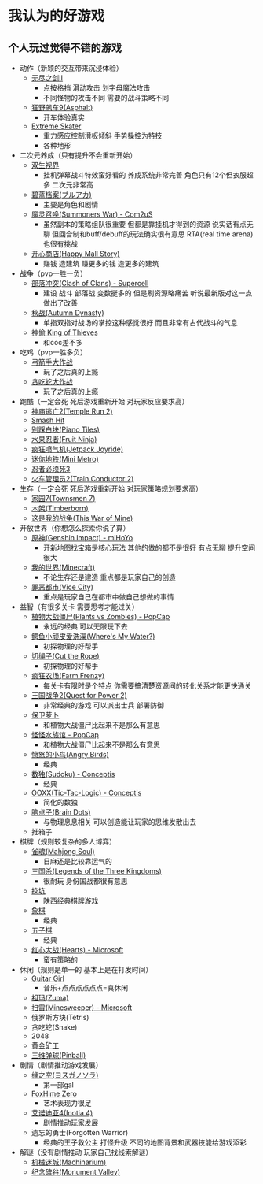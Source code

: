 # 我认为的好游戏

## 个人玩过觉得不错的游戏

- 动作（新颖的交互带来沉浸体验）
    - [无尽之剑II](https://en.wikipedia.org/wiki/Infinity_Blade_II)
        - 点按格挡 滑动攻击 划字母魔法攻击
        - 不同怪物的攻击不同 需要的战斗策略不同
    - [狂野飙车9(Asphalt)](https://en.wikipedia.org/wiki/Asphalt_9:_Legends)
        - 开车体验真实
    - [Extreme Skater](https://www.youtube.com/watch?v=VwaDOGmCJpE)
        - 重力感应控制滑板倾斜 手势操控为特技
        - 各种地形
- 二次元养成（只有提升不会重新开始）
    - [双生视界](https://baike.baidu.com/item/双生视界/23356376)
        - 挂机弹幕战斗特效蛮好看的 养成系统非常完善 角色只有12个但衣服超多 二次元非常高
    - [碧蓝档案(ブルアカ)](https://en.wikipedia.org/wiki/Blue_Archive)
        - 主要是角色和剧情
    - [魔灵召唤(Summoners War) - Com2uS](https://en.wikipedia.org/wiki/Summoners_War:_Sky_Arena)
        - 虽然副本的策略组队很重要 但都是靠挂机才得到的资源 说实话有点无聊 但回合制和buff/debuff的玩法确实很有意思 RTA(real time arena)也很有挑战
    - [开心商店(Happy Mall Story)](https://play.google.com/store/apps/details?id=com.happylabs.happymall&hl=en&gl=US)
        - 赚钱 造建筑 赚更多的钱 造更多的建筑
- 战争（pvp一胜一负）
    - [部落冲突(Clash of Clans) - Supercell](https://en.wikipedia.org/wiki/Clash_of_Clans)
        - 建设 战斗 部落战 变数挺多的 但是刷资源略痛苦 听说最新版对这一点做出了改善
    - [秋战(Autumn Dynasty)](https://en.wikipedia.org/wiki/Autumn_Dynasty)
        - 单指双指对战场的掌控这种感觉很好 而且非常有古代战斗的气息
    - [神偷 King of Thieves](https://baike.baidu.com/item/神偷/17198056)
        - 和coc差不多
- 吃鸡（pvp一胜多负）
    - [弓箭手大作战](https://baike.baidu.com/item/弓箭手大作战/20358920)
        - 玩了之后真的上瘾
    - [贪吃蛇大作战](https://baike.baidu.com/item/贪吃蛇大作战/17237264)
        - 玩了之后真的上瘾
- 跑酷（一定会死 死后游戏重新开始 对玩家反应要求高）
    - [神庙逃亡2(Temple Run 2)](https://en.wikipedia.org/wiki/Temple_Run_2)
    - [Smash Hit](https://en.wikipedia.org/wiki/Smash_Hit)
    - [别踩白块(Piano Tiles)](https://en.wikipedia.org/wiki/Piano_Tiles)
    - [水果忍者(Fruit Ninja)](https://en.wikipedia.org/wiki/Fruit_Ninja)
    - [疯狂喷气机(Jetpack Joyride)](https://en.wikipedia.org/wiki/Jetpack_Joyride)
    - [迷你地铁(Mini Metro)](https://en.wikipedia.org/wiki/Mini_Metro_(video_game))
    - [忍者必须死3](https://baike.baidu.com/item/忍者必须死3/22375124)
    - [火车管理员2(Train Conductor 2)](https://apps.apple.com/us/app/train-conductor-2-usa/id378772227)
- 生存（一定会死 死后游戏重新开始 对玩家策略规划要求高）
    - [家园7(Townsmen 7)](https://handy-games.com/en/games/townsmen/)
    - [木架(Timberborn)](https://store.steampowered.com/app/1062090/Timberborn/)
    - [这是我的战争(This War of Mine)](https://en.wikipedia.org/wiki/This_War_of_Mine)
- 开放世界（你想怎么探索你说了算）
    - [原神(Genshin Impact) - miHoYo](https://en.wikipedia.org/wiki/Genshin_Impact)
        - 开新地图找宝箱是核心玩法 其他的做的都不是很好 有点无聊 提升空间很大
    - [我的世界(Minecraft)](https://en.wikipedia.org/wiki/Minecraft)
        - 不论生存还是建造 重点都是玩家自己的创造
    - [罪恶都市(Vice City)](https://en.wikipedia.org/wiki/Grand_Theft_Auto:_Vice_City)
        - 重点是玩家自己在都市中做自己想做的事情
- 益智（有很多关卡 需要思考才能过关）
    - [植物大战僵尸(Plants vs Zombies) - PopCap](https://en.wikipedia.org/wiki/Plants_vs._Zombies)
        - 永远的经典 可以无限玩下去
    - [鳄鱼小顽皮爱洗澡(Where's My Water?)](https://en.wikipedia.org/wiki/Where%27s_My_Water%3F)
        - 初探物理的好帮手
    - [切绳子(Cut the Rope)](https://en.wikipedia.org/wiki/Cut_the_Rope)
        - 初探物理的好帮手
    - [疯狂农场(Farm Frenzy)](https://en.wikipedia.org/wiki/Farm_Frenzy)
        - 每关卡有限时是个特点 你需要搞清楚资源间的转化关系才能更快通关
    - [王国战争2(Quest for Power 2)](http://www.4399.com/flash/16723.htm)
        - 非常经典的游戏 可以派出士兵 部署防御
    - [保卫萝卜](https://baike.baidu.com/item/保卫萝卜/589348)
        - 和植物大战僵尸比起来不是那么有意思
    - [怪怪水族馆 - PopCap](https://en.wikipedia.org/wiki/Insaniquarium)
        - 和植物大战僵尸比起来不是那么有意思
    - [愤怒的小鸟(Angry Birds)](https://en.wikipedia.org/wiki/Angry_Birds)
        - 经典
    - [数独(Sudoku) - Conceptis](https://www.conceptispuzzles.com/index.aspx?uri=puzzle/sudoku)
        - 经典
    - [OOXX(Tic-Tac-Logic) - Conceptis](https://www.conceptispuzzles.com/index.aspx?uri=puzzle/tic-tac-logic)
        - 简化的数独
    - [脑点子(Brain Dots)](https://play.google.com/store/apps/details?id=jp.co.translimit.braindots&hl=en&gl=US)
        - 与物理息息相关 可以创造能让玩家的思维发散出去
    - 推箱子
- 棋牌（规则较复杂的多人博弈）
    - [雀魂(Mahjong Soul)](https://en.wikipedia.org/wiki/Mahjong_Soul)
        - 日麻还是比较靠运气的
    - [三国杀(Legends of the Three Kingdoms)](https://baike.baidu.com/item/三国杀/10981)
        - 很耐玩 身份国战都很有意思
    - [挖坑](https://baike.baidu.com/item/挖坑/3044770)
        - 陕西经典棋牌游戏
    - [象棋](https://baike.baidu.com/item/象棋/30665)
        - 经典
    - [五子棋](https://baike.baidu.com/item/五子棋/130266)
        - 经典
    - [红心大战(Hearts) - Microsoft](https://en.wikipedia.org/wiki/Microsoft_Hearts)
        - 蛮有策略的
- 休闲（规则是单一的 基本上是在打发时间）
    - [Guitar Girl](https://play.google.com/store/apps/details?id=com.neowiz.game.guitargirl&hl=en_US&gl=US)
        - 音乐+点点点点点点=真休闲
    - [祖玛(Zuma)](https://en.wikipedia.org/wiki/Zuma_(video_game))
    - [扫雷(Minesweeper) - Microsoft](https://en.wikipedia.org/wiki/Microsoft_Minesweeper)
    - 俄罗斯方块(Tetris)
    - 贪吃蛇(Snake)
    - 2048
    - [黄金矿工](https://baike.baidu.com/item/黄金矿工)
    - [三维弹球(Pinball)](https://en.wikipedia.org/wiki/Full_Tilt!_Pinball)
- 剧情（剧情推动游戏发展）
    - [缘之空(ヨスガノソラ)](https://en.wikipedia.org/wiki/Yosuga_no_Sora)
        - 第一部gal
    - [FoxHime Zero](https://store.steampowered.com/app/720280/Fox_Hime/)
        - 艺术表现力很足
    - [艾诺迪亚4(Inotia 4)](https://play.google.com/store/apps/details?id=com.com2us.inotia4.normal.freefull.google.global.android.common&hl=en&gl=US)
        - 剧情推动玩家发展
    - 遗忘的勇士(Forgotten Warrior)
        - 经典的王子救公主 打怪升级 不同的地图背景和武器技能给游戏添彩
- 解谜（没有剧情推动 玩家自己找线索解谜）
    - [机械迷城(Machinarium)](https://en.wikipedia.org/wiki/Machinarium)
    - [纪念碑谷(Monument Valley)](https://en.wikipedia.org/wiki/Monument_Valley_(video_game))
